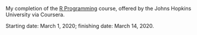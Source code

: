 My completion of the [R Programming](https://www.coursera.org/learn/r-programming) course, offered by the Johns Hopkins University via Coursera.

Starting date: March 1, 2020; finishing date: March 14, 2020.
